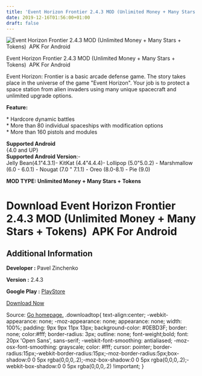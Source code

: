 ```yaml
---
title: 'Event Horizon Frontier 2.4.3 MOD (Unlimited Money + Many Stars + Tokens)  APK For Android'
date: 2019-12-16T01:56:00+01:00
draft: false
---
```


![Event Horizon Frontier 2.4.3 MOD (Unlimited Money + Many Stars + Tokens)  APK For Android](https://i2.wp.com/apkhome.net/wp-content/uploads/2019/11/Event-Horizon-Frontier.png "Event Horizon Frontier 2.4.3 MOD (Unlimited Money + Many Stars + Tokens)  APK For Android")

  

Event Horizon Frontier 2.4.3 MOD (Unlimited Money + Many Stars + Tokens)  APK For Android

Event Horizon: Frontier is a basic arcade defense game. The story takes place in the universe of the game "Event Horizon". Your job is to protect a space station from alien invaders using many unique spacecraft and unlimited upgrade options.

**Feature:**

\* Hardcore dynamic battles  
\* More than 80 individual spaceships with modification options  
\* More than 160 pistols and modules

**Supported Android**  
{4.0 and UP}  
**Supported Android Version**:-  
Jelly Bean(4.1"4.3.1)- KitKat (4.4"4.4.4)- Lollipop (5.0"5.0.2) - Marshmallow (6.0 - 6.0.1) - Nougat (7.0 " 7.1.1) - Oreo (8.0-8.1) - Pie (9.0)

**MOD TYPE: Unlimited Money + Many Stars + Tokens**

Download Event Horizon Frontier 2.4.3 MOD (Unlimited Money + Many Stars + Tokens)  APK For Android
===================================================================================================

Additional Information
----------------------

**Developer :** Pavel Zinchenko

**Version :** 2.4.3

**Google Play :** [PlayStore](https://play.google.com/store/apps/details?id=com.ZipasGames.Frontier)

  

[Download Now](https://store4app.co/post/event-horizon-frontier-2-4-3-mod-unlimited-money-many-stars-tokens-apk-for-android_1574619580)

  
Source: [Go homepage.](https://store4app.co/post/event-horizon-frontier-2-4-3-mod-unlimited-money-many-stars-tokens-apk-for-android_1574619580) .downloadtop{ text-align:center; -webkit-appearance: none; -moz-appearance: none; appearance: none; width: 100%; padding: 9px 9px 11px 13px; background-color: #0EBD3F; border: none; color:#fff; border-radius: 3px; outline: none; font-weight;bold; font: 20px 'Open Sans', sans-serif; -webkit-font-smoothing: antialiased; -moz-osx-font-smoothing: grayscale; color: #fff; cursor: pointer; border-radius:15px;-webkit-border-radius:15px;-moz-border-radius:5px;box-shadow:0 0 5px rgba(0,0,0,.2);-moz-box-shadow:0 0 5px rgba(0,0,0,.2);-webkit-box-shadow:0 0 5px rgba(0,0,0,.2) !important; }